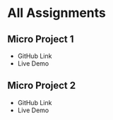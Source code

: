 # All Assignments

## Micro Project 1
- GitHub Link
- Live Demo 
  
## Micro Project 2
- GitHub Link
- Live Demo 